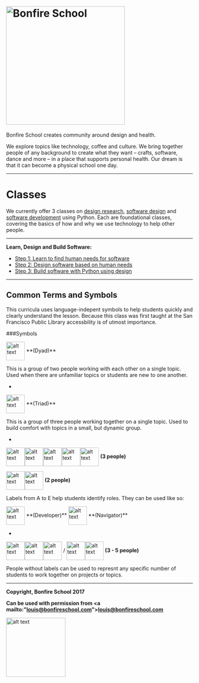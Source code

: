 # [<img src="https://bonfireschool.github.io/classes/images/bonfireschool-logotype.svg" alt="Bonfire School" width="320px">](http://bonfireschool.com/)

Bonfire School creates community around design and health.

We explore topics like technology, coffee and culture. We bring together people of any background to create what they want &ndash; crafts, software, dance and more &ndash; in a place that supports personal health. Our dream is that it can become a physical school one day.

---

# Classes

We currently offer 3 classes on [design research](), [software design]() and [software development]() using Python. Each are foundational classes, covering the basics of how and why we use technology to help other people.

---

**Learn, Design and Build Software:**

* [Step 1: Learn to find human needs for software](2017-03-sfpl-learn.md)
* [Step 2: Design software based on human needs](2017-03-sfpl-learn.md)
* [Step 3: Build software with Python using design](2017-03-sfpl-learn.md)

---

Common Terms and Symbols
------------------------

This curricula uses language-indepent symbols to help students quickly and clearly understand the lesson. Because this class was first taught at the San Francisco Public Library accessbility is of utmost importance.

###Symbols

<img src="https://bonfireschool.github.io/classes/images/dyad.svg" alt="alt text" width="50px" style="vertical-align:middle">
**(Dyad)**

This is a group of two people working with each other on a single topic. Used when there are unfamiliar topics or students are new to one another.

-

<img src="https://bonfireschool.github.io/classes/images/triad.svg" alt="alt text" width="50px" style="vertical-align:middle">
**(Triad)**

This is a group of three people working together on a single topic. Used to build comfort with topics in a small, but dynamic group.

-

<img src="https://bonfireschool.github.io/classes/images/person-a.svg" alt="alt text" width="50px" style="vertical-align:middle"><img src="https://bonfireschool.github.io/classes/images/person-b.svg" alt="alt text" width="50px" style="vertical-align:middle"><img src="https://bonfireschool.github.io/classes/images/person-c.svg" alt="alt text" width="50px" style="vertical-align:middle"><img src="https://bonfireschool.github.io/classes/images/person-d.svg" alt="alt text" width="50px" style="vertical-align:middle"><img src="https://bonfireschool.github.io/classes/images/person-e.svg" alt="alt text" width="50px" style="vertical-align:middle">
**(3 people)**

<img src="https://bonfireschool.github.io/classes/images/person-a.svg" alt="alt text" width="50px" style="vertical-align:middle"><img src="https://bonfireschool.github.io/classes/images/person-b.svg" alt="alt text" width="50px" style="vertical-align:middle">
**(2 people)**

Labels from A to E help students identify roles. They can be used like so:

<img src="https://bonfireschool.github.io/classes/images/person-a.svg" alt="alt text" width="50px" style="vertical-align:middle">
**(Developer)**


<img src="https://bonfireschool.github.io/classes/images/person-b.svg" alt="alt text" width="50px" style="vertical-align:middle">
**(Navigator)**

-

<img src="https://bonfireschool.github.io/classes/images/person.svg" alt="alt text" width="50px" style="vertical-align:middle"><img src="https://bonfireschool.github.io/classes/images/person.svg" alt="alt text" width="50px" style="vertical-align:middle"><img src="https://bonfireschool.github.io/classes/images/person.svg" alt="alt text" width="50px" style="vertical-align:middle"> / <img src="https://bonfireschool.github.io/classes/images/person.svg" alt="alt text" width="50px" style="vertical-align:middle"><img src="https://bonfireschool.github.io/classes/images/person.svg" alt="alt text" width="50px" style="vertical-align:middle"> **(3 - 5 people)**

People without labels can be used to represnt any specific number of students to work together on projects or topics.

---
**Copyright, Bonfire School 2017**

**Can be used with permission from <a mailto:"louis@bonfireschool.com">louis@bonfireschool.com</a>**

<img src="https://bonfireschool.github.io/classes/images/bonfireschool-logotype.svg" alt="alt text" width="160px" style="vertical-align:middle">&nbsp;




